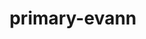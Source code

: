 ---
title: primary-evann
description: Repository containing an experimental hand-tracking piano developed in CMPSC190D
link: 
---